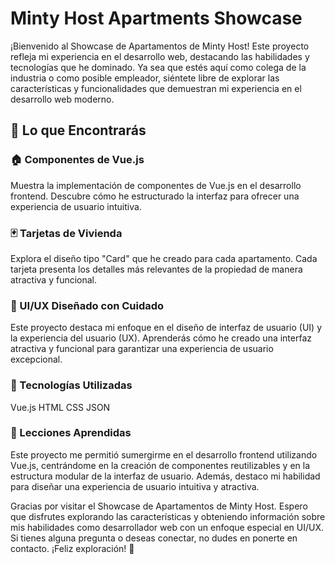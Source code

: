 # Minty Host Apartments Showcase
¡Bienvenido al Showcase de Apartamentos de Minty Host! Este proyecto refleja mi experiencia en el desarrollo web, destacando las habilidades y tecnologías que he dominado. Ya sea que estés aquí como colega de la industria o como posible empleador, siéntete libre de explorar las características y funcionalidades que demuestran mi experiencia en el desarrollo web moderno.

## 📌 Lo que Encontrarás
### 🏠 Componentes de Vue.js
Muestra la implementación de componentes de Vue.js en el desarrollo frontend. Descubre cómo he estructurado la interfaz para ofrecer una experiencia de usuario intuitiva.

### 🃏 Tarjetas de Vivienda
Explora el diseño tipo "Card" que he creado para cada apartamento. Cada tarjeta presenta los detalles más relevantes de la propiedad de manera atractiva y funcional.

### 🎨 UI/UX Diseñado con Cuidado
Este proyecto destaca mi enfoque en el diseño de interfaz de usuario (UI) y la experiencia del usuario (UX). Aprenderás cómo he creado una interfaz atractiva y funcional para garantizar una experiencia de usuario excepcional.

### 🌟 Tecnologías Utilizadas
Vue.js
HTML
CSS
JSON

### 🌱 Lecciones Aprendidas 
Este proyecto me permitió sumergirme en el desarrollo frontend utilizando Vue.js, centrándome en la creación de componentes reutilizables y en la estructura modular de la interfaz de usuario. Además, destaco mi habilidad para diseñar una experiencia de usuario intuitiva y atractiva.



Gracias por visitar el Showcase de Apartamentos de Minty Host. Espero que disfrutes explorando las características y obteniendo información sobre mis habilidades como desarrollador web con un enfoque especial en UI/UX. Si tienes alguna pregunta o deseas conectar, no dudes en ponerte en contacto. ¡Feliz exploración! 🌟
